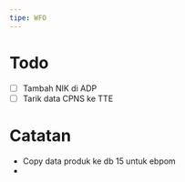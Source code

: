 ```yaml
---
tipe: WFO
---
```

# Todo
- [ ] Tambah NIK di ADP
- [ ] Tarik data CPNS ke TTE
# Catatan
- Copy data produk ke db 15 untuk ebpom
- 
